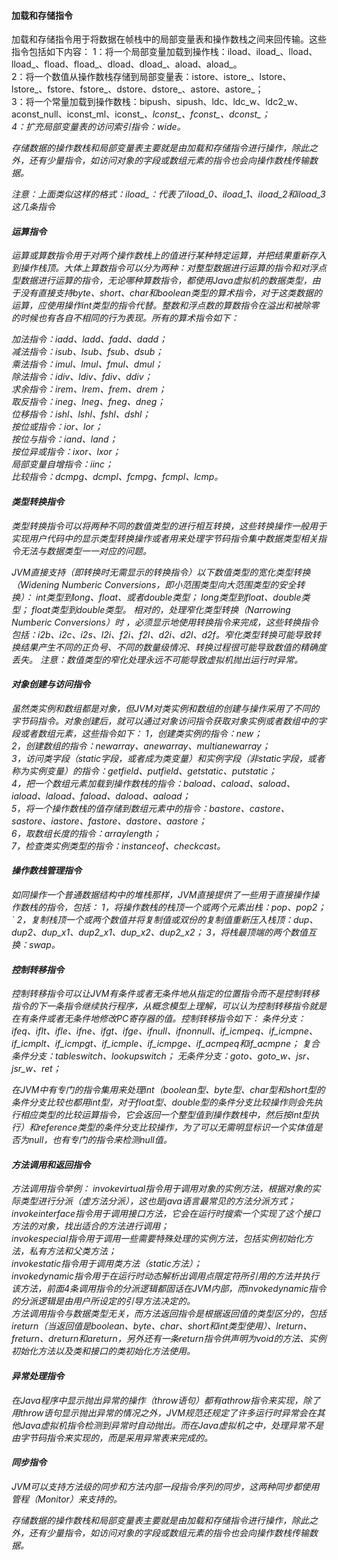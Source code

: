 #### 加载和存储指令
加载和存储指令用于将数据在帧栈中的局部变量表和操作数栈之间来回传输。这些指令包括如下内容：
1：将一个局部变量加载到操作栈：iload、iload_<n>、lload、lload_<n>、fload、fload_<n>、dload、dload_<n>、aload、aload_<n>。    
2：将一个数值从操作数栈存储到局部变量表：istore、istore_<n>、lstore、lstore_<n>、fstore、fstore_<n>、dstore、dstore_<n>、astore、astore_<n>；  
3：将一个常量加载到操作数栈：bipush、sipush、ldc、ldc_w、ldc2_w、aconst_null、iconst_ml、iconst_<i>、lconst_<l>、fconst_<f>、dconst_<d>；    
4：扩充局部变量表的访问索引指令：wide。  

存储数据的操作数栈和局部变量表主要就是由加载和存储指令进行操作，除此之外，还有少量指令，如访问对象的字段或数组元素的指令也会向操作数栈传输数据。

注意：上面类似这样的格式：iload_<n>：代表了iload_0、iload_1、iload_2和iload_3这几条指令

#### 运算指令 
运算或算数指令用于对两个操作数栈上的值进行某种特定运算，并把结果重新存入到操作栈顶。大体上算数指令可以分为两种：对整型数据进行运算的指令和对浮点型数据进行运算的指令，无论哪种算数指令，都使用Java虚拟机的数据类型，由于没有直接支持byte、short、char和boolean类型的算术指令，对于这类数据的运算，应使用操作int类型的指令代替。整数和浮点数的算数指令在溢出和被除零的时候也有各自不相同的行为表现。所有的算术指令如下：

加法指令：iadd、ladd、fadd、dadd；   
减法指令：isub、lsub、fsub、dsub；   
乘法指令：imul、lmul、fmul、dmul；   
除法指令：idiv、ldiv、fdiv、ddiv；   
求余指令：irem、lrem、frem、drem；   
取反指令：ineg、lneg、fneg、dneg；   
位移指令：ishl、lshl、fshl、dshl；   
按位或指令：ior、lor；  
按位与指令：iand、land；    
按位异或指令：ixor、lxor；   
局部变量自增指令：iinc；  
比较指令：dcmpg、dcmpl、fcmpg、fcmpl、lcmp。  

#### 类型转换指令
类型转换指令可以将两种不同的数值类型的进行相互转换，这些转换操作一般用于实现用户代码中的显示类型转换操作或者用来处理字节码指令集中数据类型相关指令无法与数据类型一一对应的问题。

JVM直接支持（即转换时无需显示的转换指令）以下数值类型的宽化类型转换（Widening Numberic Conversions，即小范围类型向大范围类型的安全转换）：
int类型到long、float、或者double类型；
long类型到float、double类型；
float类型到double类型。
相对的，处理窄化类型转换（Narrowing Numberic Conversions）时 ，必须显示地使用转换指令来完成，这些转换指令包括：i2b、i2c、i2s、l2i、f2i、f2l、d2i、d2l、d2f。窄化类型转换可能导致转换结果产生不同的正负号、不同的数量级情况、转换过程很可能导致数值的精确度丢失。
注意：数值类型的窄化处理永远不可能导致虚拟机抛出运行时异常。

#### 对象创建与访问指令
虽然类实例和数组都是对象，但JVM对类实例和数组的创建与操作采用了不同的字节码指令。对象创建后，就可以通过对象访问指令获取对象实例或者数组中的字段或者数组元素，这些指令如下： 
1，创建类实例的指令：new；  
2，创建数组的指令：newarray、anewarray、multianewarray；        
3，访问类字段（static字段，或者成为类变量）和实例字段（非static字段，或者称为实例变量）的指令：getfield、putfield、getstatic、putstatic；        
4，把一个数组元素加载到操作数栈的指令：baload、caload、saload、iaload、laload、faload、daload、aaload；    
5，将一个操作数栈的值存储到数组元素中的指令：bastore、castore、sastore、iastore、fastore、dastore、aastore；  
6，取数组长度的指令：arraylength；     
7，检查类实例类型的指令：instanceof、checkcast。    

#### 操作数栈管理指令
如同操作一个普通数据结构中的堆栈那样，JVM直接提供了一些用于直接操作操作数栈的指令，包括：
1，将操作数栈的栈顶一个或两个元素出栈：pop、pop2；`
2，复制栈顶一个或两个数值并将复制值或双份的复制值重新压入栈顶：dup、dup2、dup_x1、dup2_x1、dup_x2、dup2_x2； 
3，将栈最顶端的两个数值互换：swap。    

#### 控制转移指令
控制转移指令可以让JVM有条件或者无条件地从指定的位置指令而不是控制转移指令的下一条指令继续执行程序，从概念模型上理解，可以认为控制转移指令就是在有条件或者无条件地修改PC寄存器的值。控制转移指令如下：
条件分支：ifeq、iflt、ifle、ifne、ifgt、ifge、ifnull、ifnonnull、if_icmpeq、if_icmpne、if_icmplt、if_icmpgt、if_icmple、if_icmpge、if_acmpeq和if_acmpne；
复合条件分支：tableswitch、lookupswitch；
无条件分支：goto、goto_w、jsr、jsr_w、ret；

在JVM中有专门的指令集用来处理int（boolean型、byte型、char型和short型的条件分支比较也都用int型，对于float型、double型的条件分支比较操作则会先执行相应类型的比较运算指令，它会返回一个整型值到操作数栈中，然后按int型执行）和reference类型的条件分支比较操作，为了可以无需明显标识一个实体值是否为null，也有专门的指令来检测null值。

#### 方法调用和返回指令
方法调用指令举例：
invokevirtual指令用于调用对象的实例方法，根据对象的实际类型进行分派（虚方法分派），这也是java语言最常见的方法分派方式；    
invokeinterface指令用于调用接口方法，它会在运行时搜索一个实现了这个接口方法的对象，找出适合的方法进行调用；   
invokespecial指令用于调用一些需要特殊处理的实例方法，包括实例初始化方法，私有方法和父类方法；   
invokestatic指令用于调用类方法（static方法）；    
invokedynamic指令用于在运行时动态解析出调用点限定符所引用的方法并执行该方法，前面4条调用指令的分派逻辑都固话在JVM内部，而invokedynamic指令的分派逻辑是由用户所设定的引导方法决定的。   
方法调用指令与数据类型无关，而方法返回指令是根据返回值的类型区分的，包括ireturn（当返回值是boolean、byte、char、short和int类型使用）、lreturn、freturn、dreturn和areturn，另外还有一条return指令供声明为void的方法、实例初始化方法以及类和接口的类初始化方法使用。 

#### 异常处理指令
在Java程序中显示抛出异常的操作（throw语句）都有athrow指令来实现，除了用throw语句显示抛出异常的情况之外，JVM规范还规定了许多运行时异常会在其他Java虚拟机指令检测到异常时自动抛出。而在Java虚拟机之中，处理异常不是由字节码指令来实现的，而是采用异常表来完成的。

#### 同步指令
JVM可以支持方法级的同步和方法内部一段指令序列的同步，这两种同步都使用管程（Monitor）来支持的。



存储数据的操作数栈和局部变量表主要就是由加载和存储指令进行操作，除此之外，还有少量指令，如访问对象的字段或数组元素的指令也会向操作数栈传输数据。

